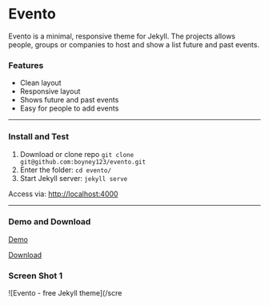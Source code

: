 # Evento

Evento is a minimal, responsive theme for Jekyll. The projects allows people, groups or companies to host and show a list future and past events.

### Features

* Clean layout
* Responsive layout
* Shows future and past events
* Easy for people to add events

---

### Install and Test

1. Download or clone repo `git clone git@github.com:boyney123/evento.git`
2. Enter the folder: `cd evento/`
4. Start Jekyll server: `jekyll serve`

Access via: [http://localhost:4000](http://localhost:4000)

---

### Demo and Download

[Demo](http://evento.davidboyne.co.uk)

[Download](https://github.com/boyney123/evento/archive/master.zip)

### Screen Shot 1
![Evento - free Jekyll theme](/scre